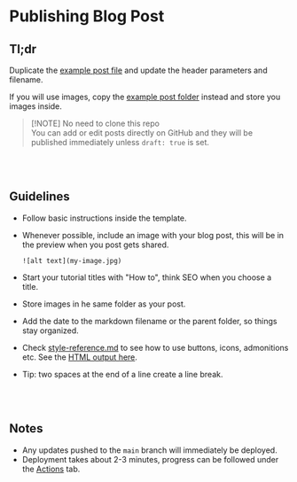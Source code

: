 # Publishing Blog Post

## Tl;dr

Duplicate the [example post file](main/blog/posts/tutorials/yyyy-mm-dd--EXAMPLE_POST_1.md) and update the header parameters and filename.

If you will use images, copy the [example post folder](main/blog/posts/tutorials/yyyy-mm-dd--EXAMPLE_POST_2) instead and store you images inside.

> [!NOTE] No need to clone this repo  
> You can add or edit posts directly on GitHub and they will be published immediately unless `draft: true` is set.

<br><br>


## Guidelines

- Follow basic instructions inside the template.
- Whenever possible, include an image with your blog post, this will be in the preview when you post gets shared.

    ```
    ![alt text](my-image.jpg)
    ```
- Start your tutorial titles with "How to", think SEO when you choose a title.
- Store images in he same folder as your post.
- Add the date to the markdown filename or the parent folder, so things stay organized.
- Check [style-reference.md](../docs/style-reference.md) to see how to use buttons, icons, admonitions etc. See the [HTML output here](https://openad.accelerate.science/style-reference).
- Tip: two spaces at the end of a line create a line break.

<br><br>

## Notes

-   Any updates pushed to the `main` branch will immediately be deployed.
-   Deployment takes about 2-3 minutes, progress can be followed under the [Actions](../../actions) tab.












